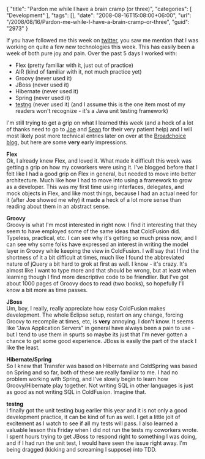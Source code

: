 {
	"title": "Pardon me while I have a brain cramp (or three)",
	"categories": [
		"Development"
	],
	"tags": [],
	"date": "2008-08-16T15:08:00+06:00",
	"url": "/2008/08/16/Pardon-me-while-I-have-a-brain-cramp-or-three",
	"guid": "2973"
}

If you have followed me this week on <a href="http://twitter.com/cfjedimaster">twitter</a>, you saw me mention that I was working on quite a few new technologies this week. This has easily been a week of both pure joy and pain. Over the past 5 days I worked with:

<ul>
<li>Flex (pretty familiar with it, just out of practice)
<li>AIR (kind of familiar with it, not much practice yet)
<li>Groovy (never used it)
<li>JBoss (never used it)
<li>Hibernate (never used it)
<li>Spring (never used it)
<li><a href="http://testng.org/doc/">testng</a> (never used it) (and I assume this is the one item most of my readers won't recognize - it's a Java unit testing framework)
</ul>
<!--more-->
I'm still trying to get a grip on what I learned this week (and a heck of a lot of thanks need to go to <a href="http://www.firemoss.com">Joe</a> and <a href="http://www.corfield.org/blog">Sean</a> for their very patient help) and I will most likely post more technical entries later on over at the <a href="http://blog.broadchoice.com">Broadchoice blog</a>, but here are some <b>very</b> early impressions. 

<b>Flex</b><br/>
Ok, I already knew Flex, and loved it. What made it difficult this week was getting a grip on how my coworkers were using it. I've blogged before that I felt like I had a good grip on Flex in general, but needed to move into better architecture. Much like how I had to move into using a framework to grow as a developer. This was my first time using interfaces, delegates, and mock objects in Flex, and like most things, because I had an actual need for it (after Joe showed me why) it made a heck of a lot more sense than reading about them in an abstract sense. 

<b>Groovy</b><br/>
Groovy is what I'm most interested in right now. I find it interesting that they seem to have employed some of the same ideas that ColdFusion did. Typeless, practical, etc. I can see why it's getting so much press now, and I can see why some folks have expressed an interest in writing the model layer in Groovy while keeping the view in ColdFusion. I will say that I find the shortness of it a bit difficult at times, much like I found the abbreviated nature of jQuery a bit hard to grok at first as well. I know - it's crazy. It's almost like I want to type more and that should be wrong, but at least when learning though I find more descriptive code to be friendlier. But I've got about 1000 pages of Groovy docs to read (two books), so hopefully I'll know a bit more as time passes.

<b>JBoss</b><br/>
Um, boy, I really, really appreciate how easy ColdFusion makes development. The whole Eclipse setup, restart on any change, forcing Groovy to recompile at times, etc, is <b>very</b> annoying. I don't know. It seems like "Java Application Servers" in general have always been a pain to use - but I tend to use them in spurts so maybe its just that I'm never gotten a chance to get some good experience. JBoss is easily the part of the stack I like the least.

<b>Hibernate/Spring</b><br/>
So I knew that Transfer was based on Hibernate and ColdSpring was based on Spring and so far, both of these are really familiar to me. I had no problem working with Spring, and I've slowly begin to learn how Groovy/Hibernate play together. Not writing SQL in other languages is just as good as not writing SQL in ColdFusion. Imagine that.

<b>testng</b><br/>
I finally got the unit testing bug earlier this year and it is not only a good development practice, it can be kind of fun as well. I get a little jolt of excitement as I watch to see if all my tests will pass. I also learned a valuable lesson this Friday when I did not run the tests my coworkers wrote. I spent hours trying to get JBoss to respond right to something I was doing, and if I had run the unit test, I would have seen the issue right away. I'm being dragged (kicking and screaming I suppose) into TDD.